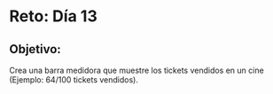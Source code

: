 # Reto: Día 13

## Objetivo:
Crea una barra medidora que muestre los tickets vendidos en un cine (Ejemplo: 64/100 tickets vendidos).